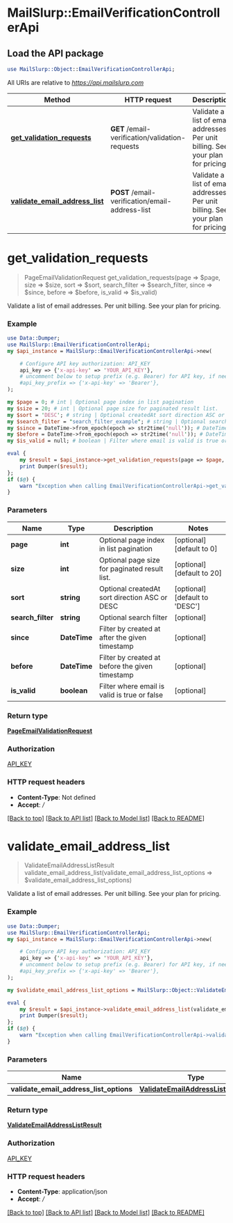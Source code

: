 # MailSlurp::EmailVerificationControllerApi

## Load the API package
```perl
use MailSlurp::Object::EmailVerificationControllerApi;
```

All URIs are relative to *https://api.mailslurp.com*

Method | HTTP request | Description
------------- | ------------- | -------------
[**get_validation_requests**](EmailVerificationControllerApi#get_validation_requests) | **GET** /email-verification/validation-requests | Validate a list of email addresses. Per unit billing. See your plan for pricing.
[**validate_email_address_list**](EmailVerificationControllerApi#validate_email_address_list) | **POST** /email-verification/email-address-list | Validate a list of email addresses. Per unit billing. See your plan for pricing.


# **get_validation_requests**
> PageEmailValidationRequest get_validation_requests(page => $page, size => $size, sort => $sort, search_filter => $search_filter, since => $since, before => $before, is_valid => $is_valid)

Validate a list of email addresses. Per unit billing. See your plan for pricing.

### Example 
```perl
use Data::Dumper;
use MailSlurp::EmailVerificationControllerApi;
my $api_instance = MailSlurp::EmailVerificationControllerApi->new(

    # Configure API key authorization: API_KEY
    api_key => {'x-api-key' => 'YOUR_API_KEY'},
    # uncomment below to setup prefix (e.g. Bearer) for API key, if needed
    #api_key_prefix => {'x-api-key' => 'Bearer'},
);

my $page = 0; # int | Optional page index in list pagination
my $size = 20; # int | Optional page size for paginated result list.
my $sort = 'DESC'; # string | Optional createdAt sort direction ASC or DESC
my $search_filter = "search_filter_example"; # string | Optional search filter
my $since = DateTime->from_epoch(epoch => str2time('null')); # DateTime | Filter by created at after the given timestamp
my $before = DateTime->from_epoch(epoch => str2time('null')); # DateTime | Filter by created at before the given timestamp
my $is_valid = null; # boolean | Filter where email is valid is true or false

eval { 
    my $result = $api_instance->get_validation_requests(page => $page, size => $size, sort => $sort, search_filter => $search_filter, since => $since, before => $before, is_valid => $is_valid);
    print Dumper($result);
};
if ($@) {
    warn "Exception when calling EmailVerificationControllerApi->get_validation_requests: $@\n";
}
```

### Parameters

Name | Type | Description  | Notes
------------- | ------------- | ------------- | -------------
 **page** | **int**| Optional page index in list pagination | [optional] [default to 0]
 **size** | **int**| Optional page size for paginated result list. | [optional] [default to 20]
 **sort** | **string**| Optional createdAt sort direction ASC or DESC | [optional] [default to &#39;DESC&#39;]
 **search_filter** | **string**| Optional search filter | [optional] 
 **since** | **DateTime**| Filter by created at after the given timestamp | [optional] 
 **before** | **DateTime**| Filter by created at before the given timestamp | [optional] 
 **is_valid** | **boolean**| Filter where email is valid is true or false | [optional] 

### Return type

[**PageEmailValidationRequest**](PageEmailValidationRequest)

### Authorization

[API_KEY](../README#API_KEY)

### HTTP request headers

 - **Content-Type**: Not defined
 - **Accept**: */*

[[Back to top]](#) [[Back to API list]](../README#documentation-for-api-endpoints) [[Back to Model list]](../README#documentation-for-models) [[Back to README]](../README)

# **validate_email_address_list**
> ValidateEmailAddressListResult validate_email_address_list(validate_email_address_list_options => $validate_email_address_list_options)

Validate a list of email addresses. Per unit billing. See your plan for pricing.

### Example 
```perl
use Data::Dumper;
use MailSlurp::EmailVerificationControllerApi;
my $api_instance = MailSlurp::EmailVerificationControllerApi->new(

    # Configure API key authorization: API_KEY
    api_key => {'x-api-key' => 'YOUR_API_KEY'},
    # uncomment below to setup prefix (e.g. Bearer) for API key, if needed
    #api_key_prefix => {'x-api-key' => 'Bearer'},
);

my $validate_email_address_list_options = MailSlurp::Object::ValidateEmailAddressListOptions->new(); # ValidateEmailAddressListOptions | 

eval { 
    my $result = $api_instance->validate_email_address_list(validate_email_address_list_options => $validate_email_address_list_options);
    print Dumper($result);
};
if ($@) {
    warn "Exception when calling EmailVerificationControllerApi->validate_email_address_list: $@\n";
}
```

### Parameters

Name | Type | Description  | Notes
------------- | ------------- | ------------- | -------------
 **validate_email_address_list_options** | [**ValidateEmailAddressListOptions**](ValidateEmailAddressListOptions)|  | 

### Return type

[**ValidateEmailAddressListResult**](ValidateEmailAddressListResult)

### Authorization

[API_KEY](../README#API_KEY)

### HTTP request headers

 - **Content-Type**: application/json
 - **Accept**: */*

[[Back to top]](#) [[Back to API list]](../README#documentation-for-api-endpoints) [[Back to Model list]](../README#documentation-for-models) [[Back to README]](../README)

